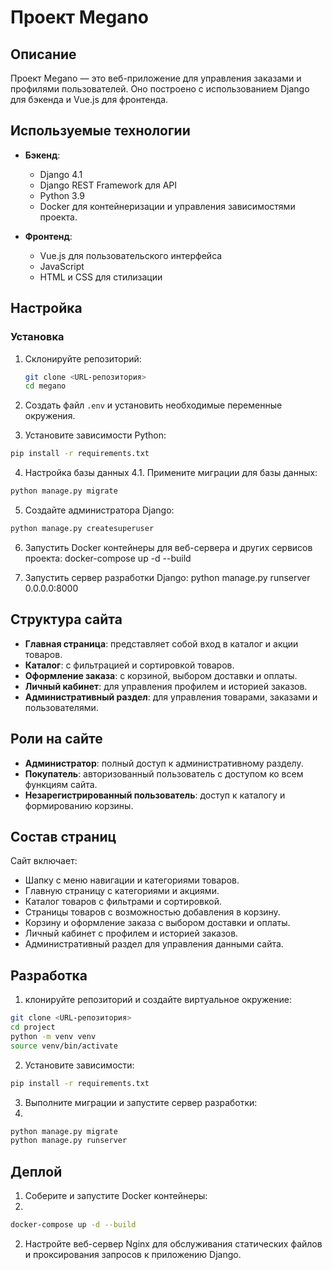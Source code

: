 # Проект Megano

## Описание

Проект Megano — это веб-приложение для управления заказами и профилями пользователей. Оно построено с использованием 
Django для бэкенда и Vue.js для фронтенда.

## Используемые технологии

- **Бэкенд**:
  - Django 4.1
  - Django REST Framework для API
  - Python 3.9
  - Docker для контейнеризации и управления зависимостями проекта.

- **Фронтенд**:
  - Vue.js для пользовательского интерфейса
  - JavaScript
  - HTML и CSS для стилизации

## Настройка

### Установка

1. Склонируйте репозиторий:

   ```bash
   git clone <URL-репозитория>
   cd megano
   ```

2. Создать файл `.env` и установить необходимые переменные окружения.

3. Установите зависимости Python:
  ```bash
  pip install -r requirements.txt
  ```

4. Настройка базы данных
  4.1. Примените миграции для базы данных:

  ```bash
python manage.py migrate
  ```

5. Создайте администратора Django:

```bash
python manage.py createsuperuser
```
6. Запустить Docker контейнеры для веб-сервера и других сервисов проекта:
docker-compose up -d --build

7. Запустить сервер разработки Django:
  python manage.py runserver 0.0.0.0:8000




## Структура сайта

- **Главная страница**: представляет собой вход в каталог и акции товаров.
- **Каталог**: с фильтрацией и сортировкой товаров.
- **Оформление заказа**: с корзиной, выбором доставки и оплаты.
- **Личный кабинет**: для управления профилем и историей заказов.
- **Административный раздел**: для управления товарами, заказами и пользователями.

## Роли на сайте

- **Администратор**: полный доступ к административному разделу.
- **Покупатель**: авторизованный пользователь с доступом ко всем функциям сайта.
- **Незарегистрированный пользователь**: доступ к каталогу и формированию корзины.

## Состав страниц

Сайт включает:
- Шапку с меню навигации и категориями товаров.
- Главную страницу с категориями и акциями.
- Каталог товаров с фильтрами и сортировкой.
- Страницы товаров с возможностью добавления в корзину.
- Корзину и оформление заказа с выбором доставки и оплаты.
- Личный кабинет с профилем и историей заказов.
- Административный раздел для управления данными сайта.

## Разработка

1. клонируйте репозиторий и создайте виртуальное окружение:
  
```bash
git clone <URL-репозитория>
cd project
python -m venv venv
source venv/bin/activate
  ```

2. Установите зависимости:

  ```bash
pip install -r requirements.txt
  ```

3. Выполните миграции и запустите сервер разработки:
4. 
  ```bash
python manage.py migrate
python manage.py runserver
  ```


## Деплой
1. Соберите и запустите Docker контейнеры:
2. 
  ```bash
docker-compose up -d --build
  ```
2. Настройте веб-сервер Nginx для обслуживания статических файлов и проксирования запросов к приложению Django.